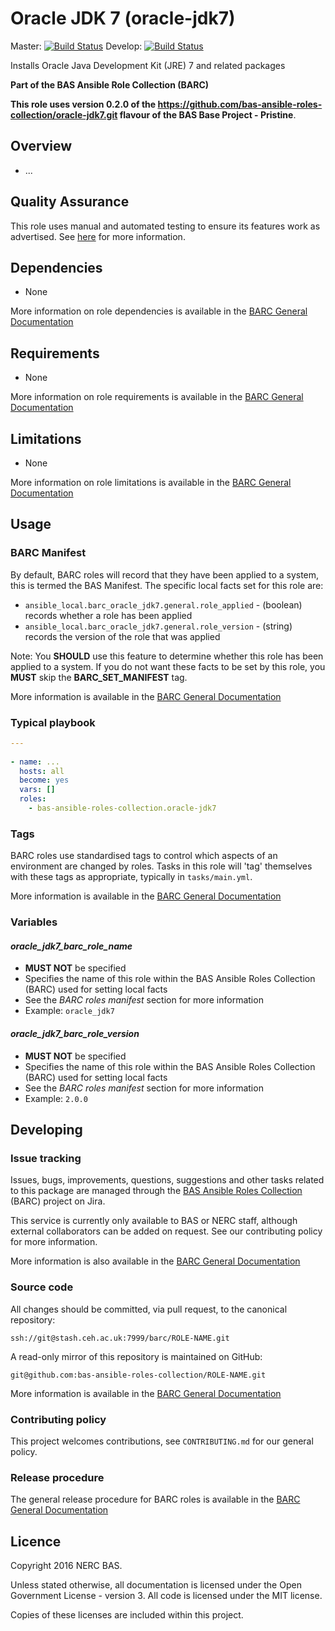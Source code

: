 # Oracle JDK 7 (oracle-jdk7)
 
Master: [![Build Status](https://semaphoreci.com/api/v1/bas-ansible-roles-collection/oracle-jdk7/branches/master/badge.svg)](https://semaphoreci.com/bas-ansible-roles-collection/oracle-jdk7)
Develop: [![Build Status](https://semaphoreci.com/api/v1/bas-ansible-roles-collection/oracle-jdk7/branches/develop/badge.svg)](https://semaphoreci.com/bas-ansible-roles-collection/oracle-jdk7)
 
Installs Oracle Java Development Kit (JRE) 7 and related packages
 
**Part of the BAS Ansible Role Collection (BARC)**
 
**This role uses version 0.2.0 of the https://github.com/bas-ansible-roles-collection/oracle-jdk7.git flavour of the BAS Base Project - Pristine**.
 
## Overview
 
* ...
 
## Quality Assurance
 
This role uses manual and automated testing to ensure its features work as advertised. 
See [here](tests/README.md) for more information.
 
## Dependencies
 
* None
 
More information on role dependencies is available in the 
[BARC General Documentation](https://antarctica.hackpad.com/BARC-Overview-and-Policies-SzcHzHvitkt#:h=Role-dependencies)
 
## Requirements
 
* None
 
More information on role requirements is available in the 
[BARC General Documentation](https://antarctica.hackpad.com/BARC-Overview-and-Policies-SzcHzHvitkt#:h=Role-requirements)
 
## Limitations
 
* None
 
More information on role limitations is available in the 
[BARC General Documentation](https://antarctica.hackpad.com/BARC-Overview-and-Policies-SzcHzHvitkt#:h=Role-limitations)
 
## Usage
 
### BARC Manifest
 
By default, BARC roles will record that they have been applied to a system, this is termed the BAS Manifest.
The specific local facts set for this role are:
 
* `ansible_local.barc_oracle_jdk7.general.role_applied` - (boolean) records whether a role has been applied
* `ansible_local.barc_oracle_jdk7.general.role_version` - (string) records the version of the role that was applied
 
Note: You **SHOULD** use this feature to determine whether this role has been applied to a system.
If you do not want these facts to be set by this role, you **MUST** skip the **BARC_SET_MANIFEST** tag.
 
More information is available in the 
[BARC General Documentation](https://antarctica.hackpad.com/BARC-Overview-and-Policies-SzcHzHvitkt#:h=Role-Manifest)
 
### Typical playbook
 
```yaml
---
 
- name: ...
  hosts: all
  become: yes
  vars: []
  roles:
    - bas-ansible-roles-collection.oracle-jdk7
```
 
### Tags
 
BARC roles use standardised tags to control which aspects of an environment are changed by roles.
Tasks in this role will 'tag' themselves with these tags as appropriate, typically in `tasks/main.yml`.
 
More information is available in the
[BARC General Documentation](https://antarctica.hackpad.com/BARC-Overview-and-Policies-SzcHzHvitkt#:h=Appendix-B---BARC-Standardised)
 
### Variables
 
#### *oracle_jdk7_barc_role_name*
 
* **MUST NOT** be specified
* Specifies the name of this role within the BAS Ansible Roles Collection (BARC) used for setting local facts
* See the *BARC roles manifest* section for more information
* Example: `oracle_jdk7` 
 
#### *oracle_jdk7_barc_role_version*
 
* **MUST NOT** be specified
* Specifies the name of this role within the BAS Ansible Roles Collection (BARC) used for setting local facts
* See the *BARC roles manifest* section for more information
* Example: `2.0.0` 
 
## Developing
 
### Issue tracking
 
Issues, bugs, improvements, questions, suggestions and other tasks related to this package are managed through the 
[BAS Ansible Roles Collection](
https://jira.ceh.ac.uk/projects/BARC) (BARC) project on Jira.
 
This service is currently only available to BAS or NERC staff, although external collaborators can be added on request.
See our contributing policy for more information.
 
More information is also available in the
[BARC General Documentation](
https://antarctica.hackpad.com/BARC-Overview-and-Policies-SzcHzHvitkt#:h=Issue-Tracking)
 
### Source code
 
All changes should be committed, via pull request, to the canonical repository:
 
`ssh://git@stash.ceh.ac.uk:7999/barc/ROLE-NAME.git` 
 
A read-only mirror of this repository is maintained on GitHub:
 
`git@github.com:bas-ansible-roles-collection/ROLE-NAME.git`
 
More information is available in the
[BARC General Documentation](https://antarctica.hackpad.com/BARC-Overview-and-Policies-SzcHzHvitkt#:h=Source-Code)
 
### Contributing policy
 
This project welcomes contributions, see `CONTRIBUTING.md` for our general policy.
 
### Release procedure
 
The general release procedure for BARC roles is available in the
[BARC General Documentation](https://antarctica.hackpad.com/BARC-Overview-and-Policies-SzcHzHvitkt#:h=Release-procedures)
 
## Licence
 
Copyright 2016 NERC BAS.
 
Unless stated otherwise, all documentation is licensed under the Open Government License - version 3.
All code is licensed under the MIT license.
 
Copies of these licenses are included within this project.
